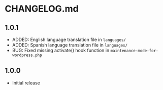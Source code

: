 # CHANGELOG.md

## 1.0.1

*   ADDED: English language translation file in `languages/`
*   ADDED: Spanish language translation file in `languages/`
*   BUG: Fixed missing activate() hook function in `maintenance-mode-for-wordpress.php`

## 1.0.0

*   Initial release